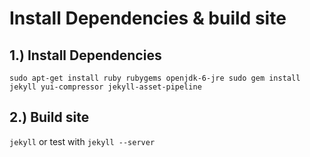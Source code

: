Install Dependencies & build site
=================================

1.) Install Dependencies
------------------------

`
sudo apt-get install ruby rubygems openjdk-6-jre
sudo gem install jekyll yui-compressor jekyll-asset-pipeline
`

2.) Build site
--------------

`
jekyll
`
or test with
`
jekyll --server
`